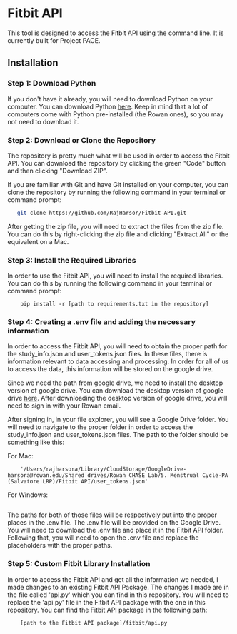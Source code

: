# Fitbit API
This tool is designed to access the Fitbit API using the command line. It is currently built for Project PACE.

 ## Installation

### Step 1: Download Python
 If you don't have it already, you will need to download Python on your computer. You can download Python [here](https://www.python.org/downloads/). Keep in mind that a lot of computers come with Python pre-installed (the Rowan ones), so you may not need to download it.

 ### Step 2: Download or Clone the Repository
 The repository is pretty much what will be used in order to access the Fitbit API. You can download the repository by clicking the green "Code" button and then clicking "Download ZIP". 

 If you are familiar with Git and have Git installed on your computer, you can clone the repository by running the following command in your terminal or command prompt:
 
 ```bash
    git clone https://github.com/RajHarsor/Fitbit-API.git
```
After getting the zip file, you will need to extract the files from the zip file. You can do this by right-clicking the zip file and clicking "Extract All" or the equivalent on a Mac.

### Step 3: Install the Required Libraries
In order to use the Fitbit API, you will need to install the required libraries. You can do this by running the following command in your terminal or command prompt:

```
    pip install -r [path to requirements.txt in the repository]
```
### Step 4: Creating a .env file and adding the necessary information

In order to access the Fitbit API, you will need to obtain the proper path for the study_info.json and user_tokens.json files. In these files, there is information relevant to data accessing and processing. In order for all of us to access the data, this information will be stored on the google drive.

Since we need the path from google drive, we need to install the desktop version of google drive. You can download the desktop version of google drive [here](https://www.google.com/drive/download/). After downloading the desktop version of google drive, you will need to sign in with your Rowan email.

After signing in, in your file explorer, you will see a Google Drive folder. You will need to navigate to the proper folder in order to access the study_info.json and user_tokens.json files. The path to the folder should be something like this:

For Mac:
```
    '/Users/rajharsora/Library/CloudStorage/GoogleDrive-harsora@rowan.edu/Shared drives/Rowan CHASE Lab/5. Menstrual Cycle-PA (Salvatore LRP)/Fitbit API/user_tokens.json'
```
For Windows:
```

```
The paths for both of those files will be respectively put into the proper places in the .env file. The .env file will be provided on the Google Drive. You will need to download the .env file and place it in the Fitbit API folder. Following that, you will need to open the .env file and replace the placeholders with the proper paths.

### Step 5: Custom Fitbit Library Installation
In order to access the Fitbit API and get all the information we needed, I made changes to an existing Fitbit API Package. The changes I made are in the file called 'api.py' which you can find in this repository. You will need to replace the 'api.py' file in the Fitbit API package with the one in this repository. You can find the Fitbit API package in the following path:

```
    [path to the Fitbit API package]/fitbit/api.py
```